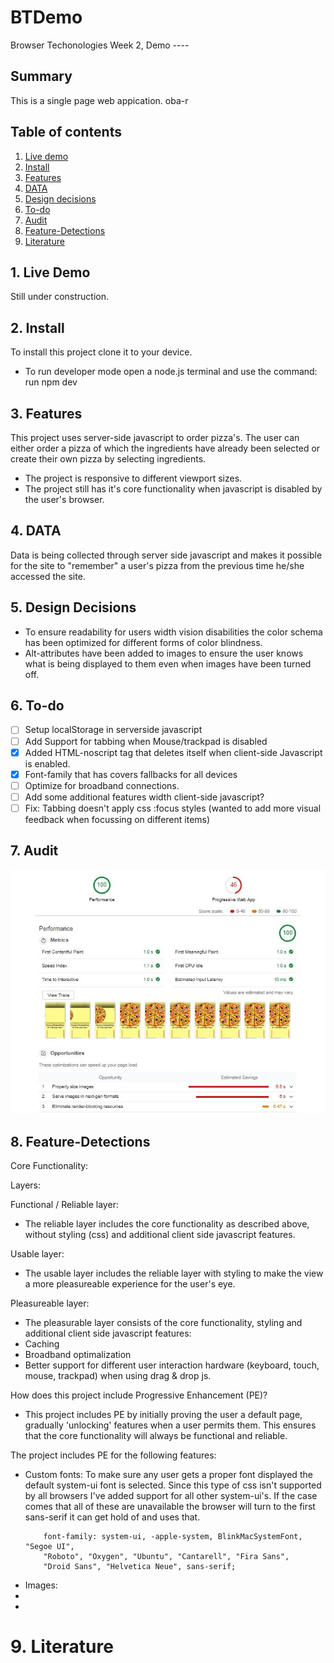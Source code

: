 # BTDemo
Browser Techonologies Week 2, Demo ----
## Summary
This is a single page web appication. oba-r

## Table of contents
1. [Live demo](#1-Live-demo)
2. [Install](#2-Install)
3. [Features](#3-Features)
4. [DATA](#4-DATA)
5. [Design decisions](#5-Design-Decisions)
6. [To-do](#6-To-do)
7. [Audit](#7-Audit)
8. [Feature-Detections](#8-Feature-Detections)
9. [Literature](#9-literature)

## 1. Live Demo
Still under construction. 

## 2. Install
To install this project clone it to your device.
- To run developer mode open a node.js terminal and use the command: run npm dev

## 3. Features
This project uses server-side javascript to order pizza's. The user can either order a pizza of which the ingredients have already been selected or create their own pizza by selecting ingredients.
- The project is responsive to different viewport sizes.
- The project still has it's core functionality when javascript is disabled by the user's browser.

## 4. DATA
Data is being collected through server side javascript and makes it possible for the site to "remember" a user's pizza from the previous time he/she accessed the site.

## 5. Design Decisions
- To ensure readability for users width vision disabilities the color schema has been optimized for different forms of color blindness.
- Alt-attributes have been added to images to ensure the user knows what is being displayed to them even when images have been turned off.


## 6. To-do
- [ ] Setup localStorage in serverside javascript
- [ ] Add Support for tabbing when Mouse/trackpad is disabled
- [X] Added HTML-noscript tag that deletes itself when client-side Javascript is enabled.
- [X] Font-family that has covers fallbacks for all devices
- [ ] Optimize for broadband connections.
- [ ] Add some additional features width client-side javascript?
- [ ] Fix: Tabbing doesn't apply css :focus styles (wanted to add more visual feedback when focussing on different items)

## 7. Audit
![Audit](https://github.com/Stanargy/BTDemo/blob/master/public/assets/audit.JPG "This is the result of audit of '/' on 22-03-2019 ")

## 8. Feature-Detections

Core Functionality:


Layers:

Functional / Reliable layer:
- The reliable layer includes the core functionality as described above, without styling (css) and additional client side javascript features.

Usable layer:
- The usable layer includes the reliable layer with styling to make the view a more pleasureable experience for the user's eye.


Pleasureable layer:
- The pleasurable layer consists of the core functionality, styling and additional client side javascript features:
- Caching
- Broadband optimalization
- Better support for different user interaction hardware (keyboard, touch, mouse, trackpad) when using drag & drop js.

How does this project include Progressive Enhancement (PE)?
- This project includes PE by initially proving the user a default page, gradually 'unlocking' features when a user permits them. This ensures that the core functionality will always be functional and reliable. 

The project includes PE for the following features:
- Custom fonts:
    To make sure any user gets a proper font displayed the default system-ui font is selected. Since this type of css isn't supported by all browsers I've added support for all other system-ui's. If the case comes that all of these are unavailable the browser will turn to the first sans-serif it can get hold of and uses that.
    ```
        font-family: system-ui, -apple-system, BlinkMacSystemFont, "Segoe UI",
        "Roboto", "Oxygen", "Ubuntu", "Cantarell", "Fira Sans",
        "Droid Sans", "Helvetica Neue", sans-serif;
    ```
- Images:
- 
-  


# 9. Literature

